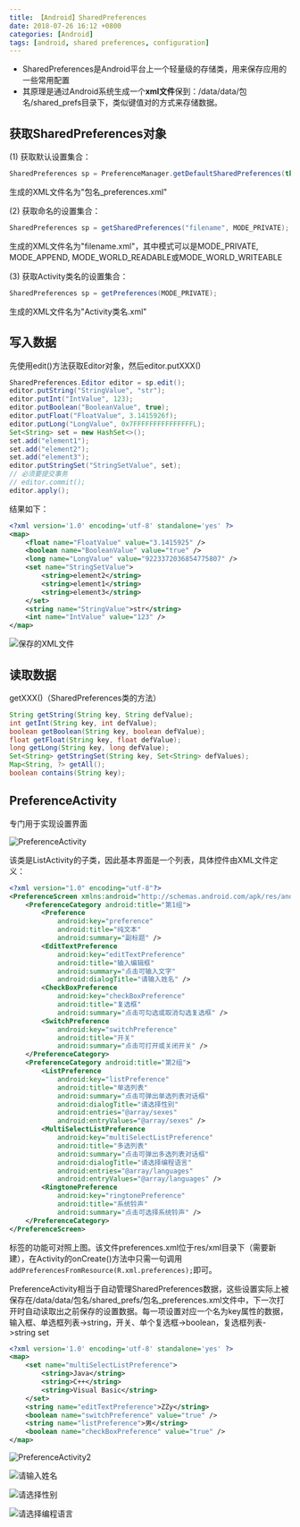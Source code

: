 ```yaml
---
title: 【Android】SharedPreferences
date: 2018-07-26 16:12 +0800
categories: [Android]
tags: [android, shared preferences, configuration]
---
```

* SharedPreferences是Android平台上一个轻量级的存储类，用来保存应用的一些常用配置
* 其原理是通过Android系统生成一个**xml文件**保到：/data/data/包名/shared_prefs目录下，类似键值对的方式来存储数据。

## 获取SharedPreferences对象
(1) 获取默认设置集合：

```java
SharedPreferences sp = PreferenceManager.getDefaultSharedPreferences(this);
```

生成的XML文件名为"包名_preferences.xml"

(2) 获取命名的设置集合：

```java
SharedPreferences sp = getSharedPreferences("filename", MODE_PRIVATE);
```

生成的XML文件名为"filename.xml"，其中模式可以是MODE_PRIVATE, MODE_APPEND, MODE_WORLD_READABLE或MODE_WORLD_WRITEABLE

(3) 获取Activity类名的设置集合：

```java
SharedPreferences sp = getPreferences(MODE_PRIVATE);
```

生成的XML文件名为"Activity类名.xml"

## 写入数据
先使用edit()方法获取Editor对象，然后editor.putXXX()

```java
SharedPreferences.Editor editor = sp.edit();
editor.putString("StringValue", "str");
editor.putInt("IntValue", 123);
editor.putBoolean("BooleanValue", true);
editor.putFloat("FloatValue", 3.1415926f);
editor.putLong("LongValue", 0x7FFFFFFFFFFFFFFFL);
Set<String> set = new HashSet<>();
set.add("element1");
set.add("element2");
set.add("element3");
editor.putStringSet("StringSetValue", set);
// 必须要提交事务
// editor.commit();
editor.apply();
```

结果如下：

```xml
<?xml version='1.0' encoding='utf-8' standalone='yes' ?>
<map>
    <float name="FloatValue" value="3.1415925" />
    <boolean name="BooleanValue" value="true" />
    <long name="LongValue" value="9223372036854775807" />
    <set name="StringSetValue">
        <string>element2</string>
        <string>element1</string>
        <string>element3</string>
    </set>
    <string name="StringValue">str</string>
    <int name="IntValue" value="123" />
</map> 
```

![保存的XML文件](/assets/images/android-shared-preferences/保存的XML文件.png)

## 读取数据
getXXX()（SharedPreferences类的方法）

```java
String getString(String key, String defValue);
int getInt(String key, int defValue);
boolean getBoolean(String key, boolean defValue);
float getFloat(String key, float defValue);
long getLong(String key, long defValue);
Set<String> getStringSet(String key, Set<String> defValues);
Map<String, ?> getAll();
boolean contains(String key);
```

## PreferenceActivity
专门用于实现设置界面

![PreferenceActivity](/assets/images/android-shared-preferences/PreferenceActivity.png)

该类是ListActivity的子类，因此基本界面是一个列表，具体控件由XML文件定义：

```xml
<?xml version="1.0" encoding="utf-8"?>
<PreferenceScreen xmlns:android="http://schemas.android.com/apk/res/android">
    <PreferenceCategory android:title="第1组">
        <Preference
            android:key="preference"
            android:title="纯文本"
            android:summary="副标题" />
        <EditTextPreference
            android:key="editTextPreference"
            android:title="输入编辑框"
            android:summary="点击可输入文字"
            android:dialogTitle="请输入姓名" />
        <CheckBoxPreference
            android:key="checkBoxPreference"
            android:title="复选框"
            android:summary="点击可勾选或取消勾选复选框" />
        <SwitchPreference
            android:key="switchPreference"
            android:title="开关"
            android:summary="点击可打开或关闭开关" />
    </PreferenceCategory>
    <PreferenceCategory android:title="第2组">
        <ListPreference
            android:key="listPreference"
            android:title="单选列表"
            android:summary="点击可弹出单选列表对话框"
            android:dialogTitle="请选择性别"
            android:entries="@array/sexes"
            android:entryValues="@array/sexes" />
        <MultiSelectListPreference
            android:key="multiSelectListPreference"
            android:title="多选列表"
            android:summary="点击可弹出多选列表对话框"
            android:dialogTitle="请选择编程语言"
            android:entries="@array/languages"
            android:entryValues="@array/languages" />
        <RingtonePreference
            android:key="ringtonePreference"
            android:title="系统铃声"
            android:summary="点击可选择系统铃声" />
    </PreferenceCategory>
</PreferenceScreen>
```

标签的功能可对照上图。该文件preferences.xml位于res/xml目录下（需要新建），在Activity的onCreate()方法中只需一句调用`addPreferencesFromResource(R.xml.preferences);`即可。

PreferenceActivity相当于自动管理SharedPreferences数据，这些设置实际上被保存在/data/data/包名/shared_prefs/包名_preferences.xml文件中，下一次打开时自动读取出之前保存的设置数据。每一项设置对应一个名为key属性的数据，输入框、单选框列表->string，开关、单个复选框->boolean，复选框列表->string set

```xml
<?xml version='1.0' encoding='utf-8' standalone='yes' ?>
<map>
    <set name="multiSelectListPreference">
        <string>Java</string>
        <string>C++</string>
        <string>Visual Basic</string>
    </set>
    <string name="editTextPreference">ZZy</string>
    <boolean name="switchPreference" value="true" />
    <string name="listPreference">男</string>
    <boolean name="checkBoxPreference" value="true" />
</map>
```

![PreferenceActivity2](/assets/images/android-shared-preferences/PreferenceActivity2.png)

![请输入姓名](/assets/images/android-shared-preferences/请输入姓名.png)

![请选择性别](/assets/images/android-shared-preferences/请选择性别.png)

![请选择编程语言](/assets/images/android-shared-preferences/请选择编程语言.png)
